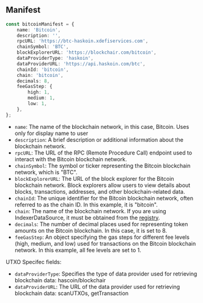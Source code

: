 ## Manifest

```typescript
const bitcoinManifest = {
    name: 'Bitcoin',
    description: '',
    rpcURL: 'https://btc-haskoin.xdefiservices.com',
    chainSymbol: 'BTC',
    blockExplorerURL: 'https://blockchair.com/bitcoin',
    dataProviderType: 'haskoin',
    dataProviderURL: 'https://api.haskoin.com/btc',
    chainId: 'bitcoin',
    chain: 'bitcoin',
    decimals: 8,
    feeGasStep: {
        high: 1,
        medium: 1,
        low: 1,
    },
};
```

- `name`: The name of the blockchain network, in this case, Bitcoin. Uses only for display name to user
- `description`: A brief description or additional information about the blockchain network.
- `rpcURL`: The URL of the RPC (Remote Procedure Call) endpoint used to interact with the Bitcoin blockchain network.
- `chainSymbol`: The symbol or ticker representing the Bitcoin blockchain network, which is "BTC".
- `blockExplorerURL`: The URL of the block explorer for the Bitcoin blockchain network. Block explorers allow users to view details about blocks, transactions, addresses, and other blockchain-related data.
- `chainId`: The unique identifier for the Bitcoin blockchain network, often referred to as the chain ID. In this example, it is "bitcoin".
- `chain`: The name of the blockchain network. If you are using IndexerDataSource, it must be obtained from the [registry](https://github.com/XDeFi-tech/xdefi-registry/blob/main/chains.json).
- `decimals`: The number of decimal places used for representing token amounts on the Bitcoin blockchain. In this case, it is set to 8.
- `feeGasStep`: An object specifying the gas steps for different fee levels (high, medium, and low) used for transactions on the Bitcoin blockchain network. In this example, all fee levels are set to 1.

UTXO Specifec fields:
- `dataProviderType`: Specifies the type of data provider used for retrieving blockchain data: hascoin/blockchair
- `dataProviderURL`: The URL of the data provider used for retrieving blockchain data: scanUTXOs, getTransaction
